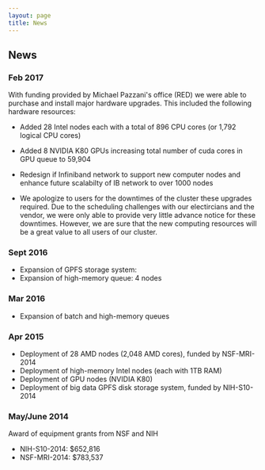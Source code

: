 ```yaml
---
layout: page
title: News
---
```


## News

### Feb 2017

With funding provided by Michael Pazzani's office (RED) we were able to purchase and install major hardware upgrades. This included the following hardware resources:

* Added 28 Intel nodes each with a total of 896 CPU cores (or 1,792 logical CPU cores)
* Added 8 NVIDIA K80 GPUs increasing total number of cuda cores in GPU queue to 59,904
* Redesign if Infiniband network to support new computer nodes and enhance future scalabilty of IB network to over 1000 nodes

* We apologize to users for the downtimes of the cluster these upgrades required. Due to the scheduling challenges with our electircians and the vendor, we were only able to provide very little advance notice for these downtimes. However, we are sure that the new computing resources will be a great value to all users of our cluster.

### Sept 2016

* Expansion of GPFS storage system:
* Expansion of high-memory queue: 4 nodes

### Mar 2016

* Expansion of batch and high-memory queues

### Apr 2015 
    
* Deployment of 28 AMD nodes (2,048 AMD cores), funded by NSF-MRI-2014
* Deployment of high-memory Intel nodes (each with 1TB RAM)
* Deployment of GPU nodes (NVIDIA K80)
* Deployment of big data GPFS disk storage system, funded by NIH-S10-2014

### May/June 2014

Award of equipment grants from NSF and NIH

* NIH-S10-2014: $652,816
* NSF-MRI-2014: $783,537






